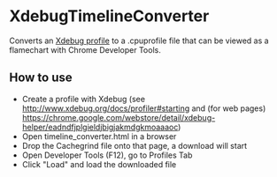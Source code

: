 # XdebugTimelineConverter

Converts an [Xdebug profile](http://www.xdebug.org/docs/profiler) to a .cpuprofile file that can be viewed as a flamechart with Chrome Developer Tools.

## How to use

* Create a profile with Xdebug (see http://www.xdebug.org/docs/profiler#starting and (for web pages) https://chrome.google.com/webstore/detail/xdebug-helper/eadndfjplgieldjbigjakmdgkmoaaaoc) 
* Open timeline_converter.html in a browser
* Drop the Cachegrind file onto that page, a download will start
* Open Developer Tools (F12), go to Profiles Tab
* Click "Load" and load the downloaded file
